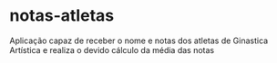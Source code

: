 # notas-atletas
Aplicação capaz de receber o nome e notas dos atletas de Ginastica Artística e realiza o devido cálculo da média das notas
